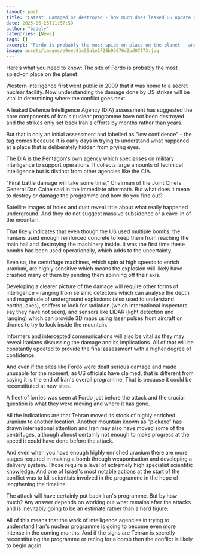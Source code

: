 ```yaml
---
layout: post
title: "Latest: Damaged or destroyed - how much does leaked US update on Iran's nuclear sites tell us?"
date: 2025-06-25T11:57:59
author: "badely"
categories: [News]
tags: []
excerpt: "Fordo is probably the most spied-on place on the planet - and work to understand what is happening there is set to intensify further."
image: assets/images/e9eeb81c95a1e1728b96676d2bd07f73.jpg
---
```


Here’s what you need to know: The site of Fordo is probably the most spied-on place on the planet. 

Western intelligence first went public in 2009 that it was home to a secret nuclear facility. Now understanding the damage done by US strikes will be vital in determining where the conflict goes next.

A leaked Defence Intelligence Agency (DIA) assessment has suggested the core components of Iran's nuclear programme have not been destroyed and the strikes only set back Iran's efforts by months rather than years. 

But that is only an initial assessment and labelled as "low confidence" – the tag comes because it is early days in trying to understand what happened at a place that is deliberately hidden from prying eyes.

The DIA is the Pentagon's own agency which specialises on military intelligence to support operations. It collects large amounts of technical intelligence but is distinct from other agencies like the CIA.

"Final battle damage will take some time," Chairman of the Joint Chiefs General Dan Caine said in the immediate aftermath. But what does it mean to destroy or damage the programme and how do you find out?

Satellite images of holes and dust reveal little about what really happened underground. And they do not suggest massive subsidence or a cave-in of the mountain. 

That likely indicates that even though the US used multiple bombs, the Iranians used enough reinforced concrete to keep them from reaching the main hall and destroying the machinery inside. It was the first time these bombs had been used operationally, which adds to the uncertainty.

Even so, the centrifuge machines, which spin at high speeds to enrich uranium, are highly sensitive which means the explosion will likely have crashed many of them by sending them spinning off their axis.

Developing a clearer picture of the damage will require other forms of intelligence – ranging from seismic detectors which can analyse the depth and magnitude of underground explosions (also used to understand earthquakes), sniffers to look for radiation (which international inspectors say they have not seen), and sensors like LIDAR (light detection and ranging) which can provide 3D maps using laser pulses from aircraft or drones to try to look inside the mountain. 

Informers and intercepted communications will also be vital as they may reveal Iranians discussing the damage and its implications. All of that will be constantly updated to provide the final assessment with a higher degree of confidence.

And even if the sites like Fordo were dealt serious damage and made unusable for the moment, as US officials have claimed, that is different from saying it is the end of Iran's overall programme. That is because it could be reconstituted at new sites.

A fleet of lorries was seen at Fordo just before the attack and the crucial question is what they were moving and where it has gone.

All the indications are that Tehran moved its stock of highly enriched uranium to another location. Another mountain known as "pickaxe" has drawn international attention and Iran may also have moved some of the centrifuges, although almost certainly not enough to make progress at the speed it could have done before the attack.

And even when you have enough highly enriched uranium there are more stages required in making a bomb through weaponisation and developing a delivery system. Those require a level of extremely high specialist scientific knowledge. And one of Israel's most notable actions at the start of the conflict was to kill scientists involved in the programme in the hope of lengthening the timeline.

The attack will have certainly put back Iran's programme. But by how much? Any answer depends on working out what remains after the attacks and is inevitably going to be an estimate rather than a hard figure.

All of this means that the work of intelligence agencies in trying to understand Iran's nuclear programme is going to become even more intense in the coming months. And if the signs are Tehran is secretly reconstituting the programme or racing for a bomb then the conflict is likely to begin again.

